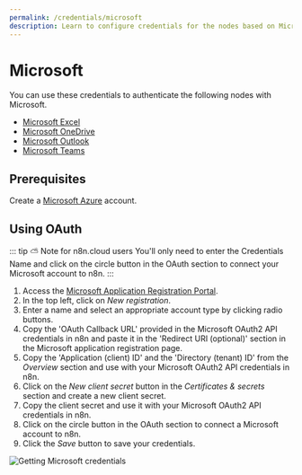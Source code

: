 ```yaml
---
permalink: /credentials/microsoft
description: Learn to configure credentials for the nodes based on Microsoft services in n8n
---
```


# Microsoft

You can use these credentials to authenticate the following nodes with Microsoft.
- [Microsoft Excel](../../nodes-library/nodes/MicrosoftExcel/README.md)
- [Microsoft OneDrive](../../nodes-library/nodes/MicrosoftOneDrive/README.md)
- [Microsoft Outlook](../../nodes-library/nodes/MicrosoftOutlook/README.md)
- [Microsoft Teams](../../nodes-library/nodes/MicrosoftTeams/README.md)


## Prerequisites

Create a [Microsoft Azure](https://azure.microsoft.com/) account.

## Using OAuth

::: tip ⛅️ Note for n8n.cloud users
You'll only need to enter the Credentials Name and click on the circle button in the OAuth section to connect your Microsoft account to n8n.
:::

1. Access the [Microsoft Application Registration Portal](https://aka.ms/appregistrations).
2. In the top left, click on *New registration*.
3. Enter a name and select an appropriate account type by clicking radio buttons.
4. Copy the 'OAuth Callback URL' provided in the Microsoft OAuth2 API credentials in n8n and paste it in the 'Redirect URI (optional)' section in the Microsoft application registration page.
5. Copy the 'Application (client) ID' and the 'Directory (tenant) ID' from the *Overview* section and use with your Microsoft OAuth2 API credentials in n8n.
6. Click on the *New client secret* button in the *Certificates & secrets* section and create a new client secret.
7. Copy the client secret and use it with your Microsoft OAuth2 API credentials in n8n.
8. Click on the circle button in the OAuth section to connect a Microsoft account to n8n.
9. Click the *Save* button to save your credentials.

![Getting Microsoft credentials](./using-oauth.gif)
